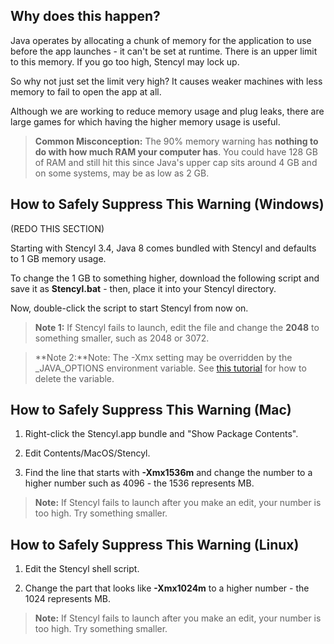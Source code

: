 ## Why does this happen?

Java operates by allocating a chunk of memory for the application to use before the app launches - it can't be set at runtime. There is an upper limit to this memory. If you go too high, Stencyl may lock up.

So why not just set the limit very high? It causes weaker machines with less memory to fail to open the app at all.

Although we are working to reduce memory usage and plug leaks, there are large games for which having the higher memory usage is useful.

> **Common Misconception:** The 90% memory warning has **nothing to do with how much RAM your computer has**. You could have 128 GB of RAM and still hit this since Java's upper cap sits around 4 GB and on some systems, may be as low as 2 GB.
 

## How to Safely Suppress This Warning (Windows)

(REDO THIS SECTION)

Starting with Stencyl 3.4, Java 8 comes bundled with Stencyl and defaults to 1 GB memory usage.

To change the 1 GB to something higher, download the following script and save it as **Stencyl.bat** - then, place it into your Stencyl directory.

Now, double-click the script to start Stencyl from now on.

> **Note 1:** If Stencyl fails to launch, edit the file and change the **2048** to something smaller, such as 2048 or 3072.

> **Note 2:**Note: The -Xmx setting may be overridden by the _JAVA_OPTIONS environment variable. See [this tutorial](https://www.youtube.com/watch?v=R3Hj83J0ekk) for how to delete the variable.
 
 
## How to Safely Suppress This Warning (Mac)

1) Right-click the Stencyl.app bundle and "Show Package Contents".

2) Edit Contents/MacOS/Stencyl.

3) Find the line that starts with **-Xmx1536m** and change the number to a higher number such as 4096 - the 1536 represents MB.

> **Note:** If Stencyl fails to launch after you make an edit, your number is too high. Try something smaller.


## How to Safely Suppress This Warning (Linux)

1) Edit the Stencyl shell script.

2) Change the part that looks like **-Xmx1024m** to a higher number - the 1024 represents MB.

> **Note:** If Stencyl fails to launch after you make an edit, your number is too high. Try something smaller.

